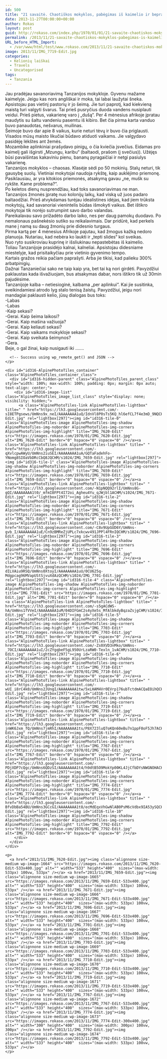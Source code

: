 ```yaml
---
id: 500
title: "21 savaitė. Chaotiškos mokyklos, pabėgimas iš kaimelio ir beprasmiai tanzaniečių pokalbiai [2min skaitymo]"
date: 2013-11-27T00:00:00+00:00
author: Rokas
layout: post
guid: http://rokaso.com/index.php/1970/01/01/21-savaite-chaotiskos-mokyklos-pabegimas-is-kaimelio-ir-beprasmiai-tanzanieciu-pokalbiai-2min-skaitymo/
permalink: /2013/11/21-savaite-chaotiskos-mokyklos-pabegimas-is-kaimelio-ir-beprasmiai-tanzanieciu-pokalbiai-2min-skaitymo/
URL_before_HTML_Import:
  - /var/www/html/test/www.rokaso.com/2013/11/21-savaite-chaotiskos-mokyklos-pabegimas-is-kaimelio-ir-beprasmiai-tanzanieciu-pokalbiai-2min-skaitymo/index.html
image: 2013/11/IMG_7719-Edit.jpg
categories:
  - Kelionių laiškai
  - Travels
  - Uncategorised
tags:
  - Tanzania
---
```


<div class="entry-content">
  <p>
    Jau pradėjau savanoriavimą Tanzanijos mokykloje. Gyvenu mažame kaimelyje. Jeigu kas nors angliškai ir moka, tai labai laužytai šneka. Apsistojau pas vietinį pastorių ir jo šeimą. Jie turi paprotį, kad kiekvieną maistą turi valgyti švarus. Tai prieš pusryčius duoda vandens nusiplauti veidui. Prieš pietus, vakarienę varo į „dušą“. Per 4 mėnesius afrikoje įpratau maudytis su šaltu vandeniu pasemtu iš kibiro. Bet čia pirma karta vanduo buvo panaudotas, nešvarus, muilinas.<br /> Šeimoje buvo dar apie 8 vaikus, kurie neturi tėvų ir buvo čia priglausti. Visados mūsų maisto likučiai būdavo atiduoti vaikams. Jie valgydavo pasidėję lėkštes ant žemės.<br /> Mozambike aplinkiniai prašydavo pinigų, o čia kviečia įsvečius. Eidamas pro kaimelį gali išgirsti „Mzungu, karibu“ (baltaodi, prašom (į svečius)). Užėjęs būsi pavaišintas kakaviniu pienu, bananų pyragaičiai ir netgi pasiulys vakarienę.<br /> Tanzanijos mokyklos – chaosas. Klasėje sėdi po 50 mokinių. Stalų neturi, tik gausybę suolų. Vietiniai mokytojai naudoja rykštę, kaip auklėjimo priemonę. Pasiklausiau, ar yra kitokios priemonės, atsakymą gavau „ne, mušk su rykšte. Kame problema?“.<br /> Po keletos dienų nusprendžiau, kad toks savanoriavimas ne man. Tanzanijos žmonės įpratę nuo kolonijų laikų, kad viską už juos padaro baltaodžiai. Prieš atvykdamas turėjau idealistines idėjas, kad jiem trūksta mokytojų, kad savanoriai vienintelis būdas išmokyti vaikus. Bet ištikro mokytojai tik norėjo sutrumpint savo darbo valandas.<br /> Pareikalavau savo prižadėto darbo laiko, nes per daug pamokų duodavo. Po nemalonaus pašnekėsio sutiko su reikalavimais. Dar pridūrė, kad perkels mane į namą su daug žmonių prie didesnio turgaus.<br /> Pirma kartą per 4 mėnesius Afrikoje pajutau, kad žmogus kažką nedoro planuoja. Nutariau, kad nebėra ko laukti ir „tepti slides“ kol sveikas.<br /> Nuo ryto susikroviau kuprinę ir išsliukinau nepastebėtas iš kaimelio.<br /> Toliau Tanzanijoje prasidėjo kalnai, kalneliai. Apsistojau didesniame miestelyje, kad prisitaikyčiau prie vietinio gyvenimo tempo.<br /> Kartais gražos reikia pačiam paprašyti. Arba jie tikisi, kad palieku 300% arbatpinigių.<br /> Dažnai Tanzaniečiai sako ne taip kaip yra, bet tai ką nori girdėti. Pavyzdžiui paklaustas kada išvažiuojam, bus atsakymas dabar, nors ištikro tik už 30min pajudėsime.<br /> Tanzanijoje kalba – netiesioginė, kalbama „per aplinkui“. Kai jie susitinka, sveikindamiesi atrodo lyg stalo tenisą žaistų. Pavyzdžiui, jeigu nori mandagiai paklausti kelio, jūsų dialogas bus toks:<br /> -Labas<br /> -Labas<br /> -Kaip sekasi?<br /> -Gerai. Kaip šeima laikosi?<br /> -Gerai. Kaip mašina važiuoja?<br /> -Gerai. Kaip keliauti sekasi?<br /> -Gerai. Kaip vaikams mokykloje sekasi?<br /> -Gerai. Kaip sveikata šeimynos?<br /> -Gera.<br /> Beje, o gal žinai, kaip nusigauti iki …….
  </p>
  
  <div id="APTFPIC_by_TAP-by-shortcode-316" class="AlpinePhotoTiles_inpost_container">
    <p>
      <!-- Request made -->
      
      <!-- Success using wp_remote_get() and JSON -->
    </p>
    
    <div id="id316-AlpinePhotoTiles_container" class="AlpinePhotoTiles_container_class">
      <div id="id316-hidden-parent" class="AlpinePhotoTiles_parent_class" style="width: 100%; max-width: 100%; padding: 0px; margin: 0px auto; text-align: center;">
        <div id="id316-image-list" class="AlpinePhotoTiles_image_list_class" style="display: none; visibility: hidden;">
          <a class="AlpinePhotoTiles-link AlpinePhotoTiles-lightbox" title=" " href="https://lh3.googleusercontent.com/-sI8ETPgsews/UmNns9x_neI/AAAAAAAA1uQ/IdnVl8P0sTs5KQ_hl6efCL7f4e3mD_9NQCHM/s1024/IMG_7620-Edit.jpg" rel="lightbox[297]"><img id="id316-tile-0" class="AlpinePhotoTiles-image AlpinePhotoTiles-img-shadow AlpinePhotoTiles-img-noborder AlpinePhotoTiles-img-corners AlpinePhotoTiles-img-highlight" title="IMG_7620-Edit" src="https://images.rokaso.com/1970/01/IMG_7620-Edit.jpg" alt="IMG_7620-Edit" border="0" hspace="0" vspace="0" /></a><a class="AlpinePhotoTiles-link AlpinePhotoTiles-lightbox" title=" " href="https://lh3.googleusercontent.com/-qXvlcpwAWyU/UmNns2iuSEI/AAAAAAAA1uA/GQTaFadehFo-YNomg8SIOaVbDRcCbQ8JQCHM/s1024/IMG_7659-Edit.jpg" rel="lightbox[297]"><img id="id316-tile-1" class="AlpinePhotoTiles-image AlpinePhotoTiles-img-shadow AlpinePhotoTiles-img-noborder AlpinePhotoTiles-img-corners AlpinePhotoTiles-img-highlight" title="IMG_7659-Edit" src="https://images.rokaso.com/1970/01/IMG_7659-Edit.jpg" alt="IMG_7659-Edit" border="0" hspace="0" vspace="0" /></a><a class="AlpinePhotoTiles-link AlpinePhotoTiles-lightbox" title=" " href="https://lh3.googleusercontent.com/-N1pNQQ92rlI/UmNns8G-gQI/AAAAAAAA1t0/_mfmI8FPt4I72oi_Agheu4Yu_qJWjbl1ACHM/s1024/IMG_7671-Edit.jpg" rel="lightbox[297]"><img id="id316-tile-2" class="AlpinePhotoTiles-image AlpinePhotoTiles-img-shadow AlpinePhotoTiles-img-noborder AlpinePhotoTiles-img-corners AlpinePhotoTiles-img-highlight" title="IMG_7671-Edit" src="https://images.rokaso.com/1970/01/IMG_7671-Edit.jpg" alt="IMG_7671-Edit" border="0" hspace="0" vspace="0" /></a><a class="AlpinePhotoTiles-link AlpinePhotoTiles-lightbox" title=" " href="https://lh3.googleusercontent.com/-C8v9UpGUD6Y/UmNns-gvb_I/AAAAAAAA1uE/Cn9zBMReZjUPLc7xkcwv491JPPl4FRnIQCHM/s1024/IMG_7696-Edit.jpg" rel="lightbox[297]"><img id="id316-tile-3" class="AlpinePhotoTiles-image AlpinePhotoTiles-img-shadow AlpinePhotoTiles-img-noborder AlpinePhotoTiles-img-corners AlpinePhotoTiles-img-highlight" title="IMG_7696-Edit" src="https://images.rokaso.com/1970/01/IMG_7696-Edit.jpg" alt="IMG_7696-Edit" border="0" hspace="0" vspace="0" /></a><a class="AlpinePhotoTiles-link AlpinePhotoTiles-lightbox" title=" " href="https://lh3.googleusercontent.com/-dILVAiu9RSQ/UmNns0XtoyI/AAAAAAAA1uU/0CU625q-Mdgpcag96MVapUStSjvuXdAzQCHM/s1024/IMG_7701-Edit.jpg" rel="lightbox[297]"><img id="id316-tile-4" class="AlpinePhotoTiles-image AlpinePhotoTiles-img-shadow AlpinePhotoTiles-img-noborder AlpinePhotoTiles-img-corners AlpinePhotoTiles-img-highlight" title="IMG_7701-Edit" src="https://images.rokaso.com/1970/01/IMG_7701-Edit.jpg" alt="IMG_7701-Edit" border="0" hspace="0" vspace="0" /></a><a class="AlpinePhotoTiles-link AlpinePhotoTiles-lightbox" title=" " href="https://lh3.googleusercontent.com/-s5gACdWS-hA/UmNns1fVVeI/AAAAAAAA1uM/04DIFGmC2s4yXe5s_MfAlbkdyBqzaZsjgCHM/s1024/IMG_7703-Edit.jpg" rel="lightbox[297]"><img id="id316-tile-5" class="AlpinePhotoTiles-image AlpinePhotoTiles-img-shadow AlpinePhotoTiles-img-noborder AlpinePhotoTiles-img-corners AlpinePhotoTiles-img-highlight" title="IMG_7703-Edit" src="https://images.rokaso.com/1970/01/IMG_7703-Edit.jpg" alt="IMG_7703-Edit" border="0" hspace="0" vspace="0" /></a><a class="AlpinePhotoTiles-link AlpinePhotoTiles-lightbox" title=" " href="https://lh3.googleusercontent.com/-Zs0XVD3nMko/UmNns-_7OCI/AAAAAAAA1uI/2cZYgqbeF5gL950UrLzaRW0-Texln_1vACHM/s1024/IMG_7710-Edit.jpg" rel="lightbox[297]"><img id="id316-tile-6" class="AlpinePhotoTiles-image AlpinePhotoTiles-img-shadow AlpinePhotoTiles-img-noborder AlpinePhotoTiles-img-corners AlpinePhotoTiles-img-highlight" title="IMG_7710-Edit" src="https://images.rokaso.com/1970/01/IMG_7710-Edit.jpg" alt="IMG_7710-Edit" border="0" hspace="0" vspace="0" /></a><a class="AlpinePhotoTiles-link AlpinePhotoTiles-lightbox" title=" " href="https://lh3.googleusercontent.com/-wUI_i8rC4k0/UmNns2JUngI/AAAAAAAA1tw/5xLHAM4Vr0EVrp176ubTctdmACQaEOihQCHM/s1024/IMG_7719-Edit.jpg" rel="lightbox[297]"><img id="id316-tile-7" class="AlpinePhotoTiles-image AlpinePhotoTiles-img-shadow AlpinePhotoTiles-img-noborder AlpinePhotoTiles-img-corners AlpinePhotoTiles-img-highlight" title="IMG_7719-Edit" src="https://images.rokaso.com/1970/01/IMG_7719-Edit.jpg" alt="IMG_7719-Edit" border="0" hspace="0" vspace="0" /></a><a class="AlpinePhotoTiles-link AlpinePhotoTiles-lightbox" title=" " href="https://lh3.googleusercontent.com/-jnWK6Jxm_fQ/UmNns7jmRhI/AAAAAAAA1ts/P8X723luQ7oKQn60eBu7n1ppF0oF5Jh7ACHM/s1024/IMG_7767-Edit.jpg" rel="lightbox[297]"><img id="id316-tile-8" class="AlpinePhotoTiles-image AlpinePhotoTiles-img-shadow AlpinePhotoTiles-img-noborder AlpinePhotoTiles-img-corners AlpinePhotoTiles-img-highlight" title="IMG_7767-Edit" src="https://images.rokaso.com/1970/01/IMG_7767-Edit.jpg" alt="IMG_7767-Edit" border="0" hspace="0" vspace="0" /></a><a class="AlpinePhotoTiles-link AlpinePhotoTiles-lightbox" title=" " href="https://lh3.googleusercontent.com/-PDjXDP7cQgc/UmNns6QDzSI/AAAAAAAA1t4/h9dtB5O9MokYp00KL4JjCfbDYsNWGNOHACHM/s1024/IMG_7774-Edit.jpg" rel="lightbox[297]"><img id="id316-tile-9" class="AlpinePhotoTiles-image AlpinePhotoTiles-img-shadow AlpinePhotoTiles-img-noborder AlpinePhotoTiles-img-corners AlpinePhotoTiles-img-highlight" title="IMG_7774-Edit" src="https://images.rokaso.com/1970/01/IMG_7774-Edit.jpg" alt="IMG_7774-Edit" border="0" hspace="0" vspace="0" /></a><a class="AlpinePhotoTiles-link AlpinePhotoTiles-lightbox" title=" " href="https://lh3.googleusercontent.com/-BfvDbBa54BU/UmNns3GCcGI/AAAAAAAA1t8/ecMdEqxVhGwNlAB0PsM6cVdbx9IA53ySQCHM/s1024/IMG_7792-Edit.jpg" rel="lightbox[297]"><img id="id316-tile-10" class="AlpinePhotoTiles-image AlpinePhotoTiles-img-shadow AlpinePhotoTiles-img-noborder AlpinePhotoTiles-img-corners AlpinePhotoTiles-img-highlight" title="IMG_7792-Edit" src="https://images.rokaso.com/1970/01/IMG_7792-Edit.jpg" alt="IMG_7792-Edit" border="0" hspace="0" vspace="0" /></a>
        </div>
      </div>
    </div>
    
    <p>
      <a href="2013/11/IMG_7620-Edit.jpg"><img class="alignnone size-medium wp-image-1664" src="https://images.rokaso.com/2013/11/IMG_7620-Edit-533x400.jpg" alt="" width="533" height="400"  sizes="(max-width: 533px) 100vw, 533px" /></a> <a href="2013/11/IMG_7659-Edit.jpg"><img class="alignnone size-medium wp-image-1665" src="https://images.rokaso.com/2013/11/IMG_7659-Edit-533x400.jpg" alt="" width="533" height="400"  sizes="(max-width: 533px) 100vw, 533px" /></a> <a href="2013/11/IMG_7671-Edit.jpg"><img class="alignnone size-medium wp-image-1666" src="https://images.rokaso.com/2013/11/IMG_7671-Edit-533x400.jpg" alt="" width="533" height="400"  sizes="(max-width: 533px) 100vw, 533px" /></a> <a href="2013/11/IMG_7696-Edit.jpg"><img class="alignnone size-medium wp-image-1667" src="https://images.rokaso.com/2013/11/IMG_7696-Edit-533x400.jpg" alt="" width="533" height="400"  sizes="(max-width: 533px) 100vw, 533px" /></a> <a href="2013/11/IMG_7701-Edit.jpg"><img class="alignnone size-medium wp-image-1668" src="https://images.rokaso.com/2013/11/IMG_7701-Edit-533x400.jpg" alt="" width="533" height="400"  sizes="(max-width: 533px) 100vw, 533px" /></a> <a href="2013/11/IMG_7703-Edit.jpg"><img class="alignnone size-medium wp-image-1669" src="https://images.rokaso.com/2013/11/IMG_7703-Edit-533x400.jpg" alt="" width="533" height="400"  sizes="(max-width: 533px) 100vw, 533px" /></a> <a href="2013/11/IMG_7710-Edit.jpg"><img class="alignnone size-medium wp-image-1670" src="https://images.rokaso.com/2013/11/IMG_7710-Edit-533x400.jpg" alt="" width="533" height="400"  sizes="(max-width: 533px) 100vw, 533px" /></a> <a href="2013/11/IMG_7719-Edit.jpg"><img class="alignnone size-medium wp-image-1671" src="https://images.rokaso.com/2013/11/IMG_7719-Edit-533x400.jpg" alt="" width="533" height="400"  sizes="(max-width: 533px) 100vw, 533px" /></a> <a href="2013/11/IMG_7767-Edit.jpg"><img class="alignnone size-medium wp-image-1672" src="https://images.rokaso.com/2013/11/IMG_7767-Edit-533x400.jpg" alt="" width="533" height="400"  sizes="(max-width: 533px) 100vw, 533px" /></a> <a href="2013/11/IMG_7774-Edit.jpg"><img class="alignnone size-medium wp-image-1673" src="https://images.rokaso.com/2013/11/IMG_7774-Edit-300x400.jpg" alt="" width="300" height="400"  sizes="(max-width: 300px) 100vw, 300px" /></a> <a href="2013/11/IMG_7792-Edit.jpg"><img class="alignnone size-medium wp-image-1674" src="https://images.rokaso.com/2013/11/IMG_7792-Edit-533x400.jpg" alt="" width="533" height="400"  sizes="(max-width: 533px) 100vw, 533px" /></a>
    </p>
  </div>
</div>
